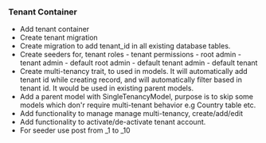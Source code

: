 ### Tenant Container

 - Add tenant container
 - Create tenant migration
 - Create migration to add tenant_id in all existing database tables.
 - Create seeders for, tenant roles - tenant permissions - root admin - tenant admin - default root admin - default tenant admin - default tenant
 - Create multi-tenancy trait, to used in models. It will automatically add tenant id while creating record, and will automatically filter based in tenant id. It would be used in existing parent models.
 - Add a parent model with SingleTenancyModel, purpose is to skip some models which don'r require multi-tenant behavior e.g Country table etc.
 - Add functionality to manage manage multi-tenancy, create/add/edit
 - Add functionality to activate/de-activate tenant account.
 - For seeder use post from _1  to _10
